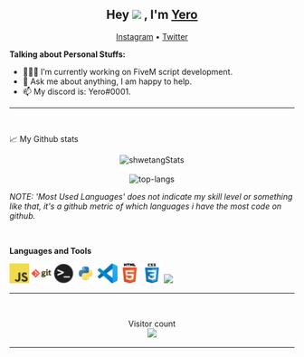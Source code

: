 <h2 align="center">Hey <img src="https://media.giphy.com/media/hvRJCLFzcasrR4ia7z/giphy.gif" width="25px"> , I'm <a href="https://yerolopolo.github.io/profile/">Yero</a></h2>
<p align="center">
  <a href="https://www.instagram.com/yerolopolo/">Instagram</a> •
  <a href="https://twitter.com/yerolopolo">Twitter</a>
</p>


**Talking about Personal Stuffs:**

- 👨🏽‍💻  I’m currently working on FiveM script development.
- 💬  Ask me about anything, I am happy to help.
- 📫  My discord is: Yero#0001.

***

 <br>

📈 My Github stats <br />
<p align="center">
  <img src="https://github-readme-stats.vercel.app/api?username=yerolopolo&theme=dark&show_icons=true" alt="shwetangStats" />  
  <br />
  <br />
  <img src="https://github-readme-stats.vercel.app/api/top-langs/?username=yerolopolo&layout=compact&theme=dark" alt="top-langs" />
</p>

*NOTE: 'Most Used Languages' does not indicate my skill level or something like that, it's a github metric of which languages i have the most code on github.*

<br>

**Languages and Tools**

<code><img height="35rem" src="https://raw.githubusercontent.com/github/explore/80688e429a7d4ef2fca1e82350fe8e3517d3494d/topics/javascript/javascript.png"></code>
<code><img height="35rem" src="https://raw.githubusercontent.com/github/explore/80688e429a7d4ef2fca1e82350fe8e3517d3494d/topics/git/git.png"></code>
<code><img height="35rem" src="https://raw.githubusercontent.com/github/explore/80688e429a7d4ef2fca1e82350fe8e3517d3494d/topics/terminal/terminal.png"></code>
<code><img height="35rem" src="https://raw.githubusercontent.com/github/explore/80688e429a7d4ef2fca1e82350fe8e3517d3494d/topics/python/python.png"></code>
<code><img alt="Visual Studio Code" height="35rem" src="https://raw.githubusercontent.com/github/explore/80688e429a7d4ef2fca1e82350fe8e3517d3494d/topics/visual-studio-code/visual-studio-code.png" /></code>
<code><img alt="HTML5" height="35rem" src="https://raw.githubusercontent.com/github/explore/80688e429a7d4ef2fca1e82350fe8e3517d3494d/topics/html/html.png" /></code>
<code><img alt="CSS3" height="35rem" src="https://raw.githubusercontent.com/github/explore/80688e429a7d4ef2fca1e82350fe8e3517d3494d/topics/css/css.png" /></code>
<code><img height="35rem" src="https://upload.wikimedia.org/wikipedia/commons/thumb/c/cf/Lua-Logo.svg/1200px-Lua-Logo.svg.png" /></code>

***

<br />

<p align="center"> 
  Visitor count<br>
  <img src="https://profile-counter.glitch.me/yerolopolo/count.svg" />
</p>

-----
